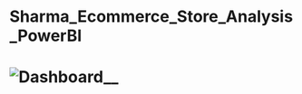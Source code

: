 # Sharma_Ecommerce_Store_Analysis_PowerBI
# ![Dashboard__](https://github.com/Gkvora/Sharma_Store_Analysis_PowerBI/assets/117502951/9aeb8db0-98b5-4a10-ad30-ca18df2bd907)
